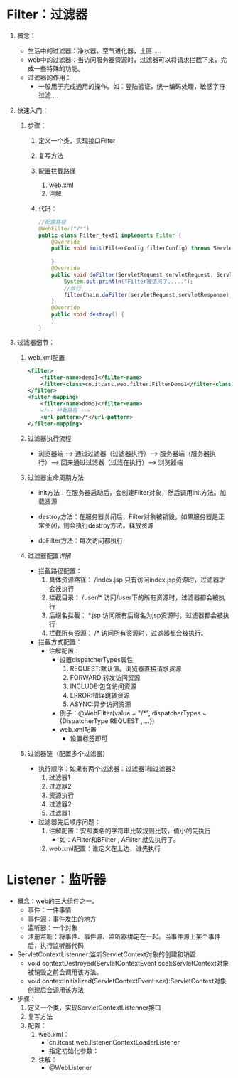 # Filter：过滤器

1. 概念：

   * 生活中的过滤器：净水器，空气进化器，土匪.....
   * web中的过滤器：当访问服务器资源时，过滤器可以将请求拦截下来，完成一些特殊的功能。
   * 过滤器的作用：
     * 一般用于完成通用的操作。如：登陆验证，统一编码处理，敏感字符过滤....

2. 快速入门：

   1. 步骤：

      1. 定义一个类，实现接口Filter

      2. 复写方法

      3. 配置拦截路径

         1. web.xml
         2. 注解

      4. 代码：

         ```Java
         //配置路径
         @WebFilter("/*")
         public class Filter_text1 implements Filter {    
             @Override
             public void init(FilterConfig filterConfig) throws ServletException {
                 
             }    
             @Override
             public void doFilter(ServletRequest servletRequest, ServletResponse servletResponse, FilterChain filterChain) throws IOException, ServletException {
                 System.out.println("Filter被访问了.....");
                 //放行
                 filterChain.doFilter(servletRequest,servletResponse);
             }    
             @Override
             public void destroy() {
             }
         }
         ```

3. 过滤器细节：

   1. web.xml配置

      ```xml
      <filter>
          <filter-name>demo1</filter-name>
          <filter-class>cn.itcast.web.filter.FilterDemo1</filter-class>
      </filter>
      <filter-mapping>
          <filter-name>domo1</filter-name>
          <!-- 拦截路径 -->
          <url-pattern>/*</url-pattern>
      </filter-mapping>
      ```

   2. 过滤器执行流程

      * 浏览器端 --> 通过过滤器（过滤器执行）--> 服务器端（服务器执行）--> 回来通过过滤器（过滤在执行）--> 浏览器端

   3. 过滤器生命周期方法

      * init方法：在服务器启动后，会创建Filter对象，然后调用init方法。加载资源

      * destroy方法：在服务器关闭后，Filter对象被销毁。如果服务器是正常关闭，则会执行destroy方法。释放资源

      * doFilter方法：每次访问都执行

   4. 过滤器配置详解 

      * 拦截路径配置：
        1. 具体资源路径： /index.jsp      只有访问index.jsp资源时，过滤器才会被执行
        2. 拦截目录： /user/*      访问/user下的所有资源时，过滤器都会被执行
        3. 后缀名拦截：  *.jsp      访问所有后缀名为jsp资源时，过滤器都会被执行
        4. 拦截所有资源： /*        访问所有资源时，过滤器都会被执行。
      * 拦截方式配置：
        * 注解配置：
          * 设置dispatcherTypes属性
            1. REQUEST:默认值。浏览器直接请求资源
            2. FORWARD:转发访问资源
            3. INCLUDE:包含访问资源
            4. ERROR:错误跳转资源
            5. ASYNC:异步访问资源
          * 例子：@WebFilter(value = "/*", dispatcherTypes = {DispatcherType.REQUEST , ...})
          * web.xml配置
            * 设置<dispatcher></dispatcher>标签即可

   5. 过滤器链（配置多个过滤器）

      * 执行顺序：如果有两个过滤器：过滤器1和过滤器2
        1. 过滤器1
        2. 过滤器2
        3. 资源执行
        4. 过滤器2
        5. 过滤器1
      * 过滤器先后顺序问题：
        1. 注解配置：安照类名的字符串比较规则比较，值小的先执行
           * 如：AFilter和BFilter , AFilter 就先执行了。
        2. web.xml配置：<filter-mapping>谁定义在上边，谁先执行

# Listener：监听器

* 概念：web的三大组件之一。
  * 事件：一件事情
  * 事件源：事件发生的地方
  * 监听器：一个对象
  * 注册监听：将事件、事件源、监听器绑定在一起。当事件源上某个事件后，执行监听器代码
* ServletContextListenner:监听ServletContext对象的创建和销毁
  * void contextDestroyed(ServletContextEvent sce):ServletContext对象被销毁之前会调用该方法。
  * void contextInitialized(ServletContextEvent sce):ServletContext对象创建后会调用该方法
* 步骤：
  1. 定义一个类，实现ServletContextListenner接口
  2. 复写方法
  3. 配置：
     1. web.xml：
        * <listener><listener-class>cn.itcast.web.listener.ContextLoaderListener</listener-class></listener>
        * 指定初始化参数：<context-param>
     2. 注解：
        * @WebListener